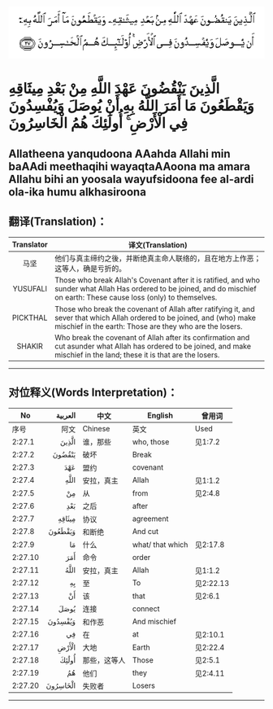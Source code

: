 ![002:027](images/002_027.gif)

#  الَّذِينَ يَنْقُضُونَ عَهْدَ اللَّهِ مِنْ بَعْدِ مِيثَاقِهِ وَيَقْطَعُونَ مَا أَمَرَ اللَّهُ بِهِ أَنْ يُوصَلَ وَيُفْسِدُونَ فِي الْأَرْضِ ۚ أُولَٰئِكَ هُمُ الْخَاسِرُونَ 

## Allatheena yanqudoona AAahda Allahi min baAAdi meethaqihi wayaqtaAAoona ma amara Allahu bihi an yoosala wayufsidoona fee al-ardi ola-ika humu alkhasiroona

## 翻译(Translation)：

| Translator | 译文(Translation)                                            |
|:----------:| ------------------------------------------------------------ |
| 马坚       | 他们与真主缔约之後，并断绝真主命人联络的，且在地方上作恶；这等人，确是亏折的。 |
| YUSUFALI   | Those who break Allah's Covenant after it is ratified, and who sunder what Allah Has ordered to be joined, and do mischief on earth: These cause loss (only) to themselves. |
| PICKTHAL   | Those who break the covenant of Allah after ratifying it, and sever that which Allah ordered to be joined, and (who) make mischief in the earth: Those are they who are the losers. |
| SHAKIR     | Who break the covenant of Allah after its confirmation and cut asunder what Allah has ordered to be joined, and make mischief in the land; these it is that are the losers. |

---

## 对位释义(Words Interpretation)：

| No      |  العربية | 中文         | English          | 曾用词    |
| ------- | -------: | ------------ | ---------------- | --------- |
| 序号    |     阿文 | Chinese      | 英文             | Used      |
| 2:27.1  |    الَّذِينَ | 谁，那些     | who, those       | 见1:7.2   |
| 2:27.2  |   يَنْقُضُونَ | 破坏         | Break            |           |
| 2:27.3  |      عَهْدَ | 盟约         | covenant         |           |
| 2:27.4  |     اللَّهِ | 安拉，真主   | Allah            | 见1:1.2   |
| 2:27.5  |       مِنْ | 从           | from             | 见2:4.8   |
| 2:27.6  |      بَعْدِ | 之后         | after            |           |
| 2:27.7  |   مِيثَاقِهِ | 协议         | agreement        |           |
| 2:27.8  |  وَيَقْطَعُونَ | 和断绝       | And cut          |           |
| 2:27.9  |       مَا | 什么         | what/ that which | 见2:17.8  |
| 2:27.10 |      أَمَرَ | 命令         | order            |           |
| 2:27.11 |     اللَّهُ | 安拉，真主   | Allah            | 见1:1.2   |
| 2:27.12 |       بِهِ | 至           | To               | 见2:22.13 |
| 2:27.13 |       أَنْ | 该           | that             | 见2:6.1   |
| 2:27.14 |     يُوصَلَ | 连接         | connect          |           |
| 2:27.15 |  وَيُفْسِدُونَ | 和作恶       | And mischief     |           |
| 2:27.16 |       فِي | 在           | at               | 见2:10.1  |
| 2:27.17 |    الْأَرْضِ | 大地         | Earth            | 见2:22.4  |
| 2:27.18 |    أُولَٰئِكَ | 那些，这等人 | Those            | 见2:5.1   |
| 2:27.19 |       هُمُ | 他们         | they             | 见2:4.11  |
| 2:27.20 | الْخَاسِرُونَ | 失败者       | Losers           |           |

---
